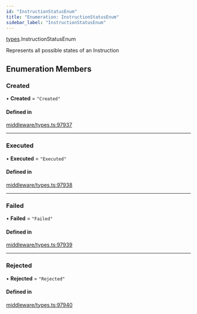 ```yaml
---
id: "InstructionStatusEnum"
title: "Enumeration: InstructionStatusEnum"
sidebar_label: "InstructionStatusEnum"
---
```


[types](../../../modules/Types/Types.md).InstructionStatusEnum

Represents all possible states of an Instruction

## Enumeration Members

### Created

• **Created** = ``"Created"``

#### Defined in

[middleware/types.ts:97937](https://github.com/PolymeshAssociation/polymesh-sdk/blob/5b946f904/src/middleware/types.ts#L97937)

___

### Executed

• **Executed** = ``"Executed"``

#### Defined in

[middleware/types.ts:97938](https://github.com/PolymeshAssociation/polymesh-sdk/blob/5b946f904/src/middleware/types.ts#L97938)

___

### Failed

• **Failed** = ``"Failed"``

#### Defined in

[middleware/types.ts:97939](https://github.com/PolymeshAssociation/polymesh-sdk/blob/5b946f904/src/middleware/types.ts#L97939)

___

### Rejected

• **Rejected** = ``"Rejected"``

#### Defined in

[middleware/types.ts:97940](https://github.com/PolymeshAssociation/polymesh-sdk/blob/5b946f904/src/middleware/types.ts#L97940)

